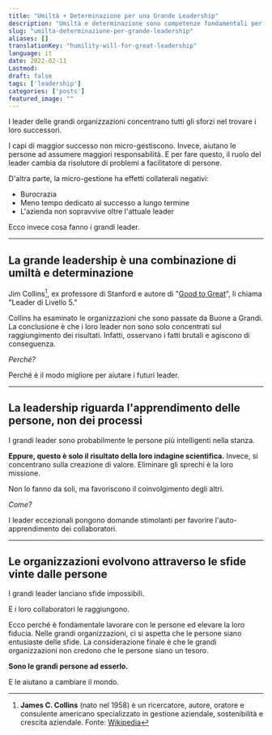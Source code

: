 ```yaml
---
title: "Umiltà + Determinazione per una Grande Leadership"
description: "Umiltà e determinazione sono competenze fondamentali per i leader che aspirano a essere grandi e raggiungere risultati."
slug: "umilta-determinazione-per-grande-leadership"
aliases: []
translationKey: "humility-will-for-great-leadership"
language: it
date: 2022-02-11
Lastmod: 
draft: false 
tags: ['leadership']
categories: ['posts']
featured_image: ""
---
```

I leader delle grandi organizzazioni concentrano tutti gli sforzi nel trovare i loro successori.

I capi di maggior successo non micro-gestiscono. Invece, aiutano le persone ad assumere maggiori responsabilità. E per fare questo, il ruolo del leader cambia da risolutore di problemi a facilitatore di persone.

D'altra parte, la micro-gestione ha effetti collaterali negativi:

* Burocrazia
* Meno tempo dedicato al successo a lungo termine
* L'azienda non sopravvive oltre l'attuale leader

Ecco invece cosa fanno i grandi leader.

---

## La grande leadership è una combinazione di umiltà e determinazione

Jim Collins[^1], ex professore di Stanford e autore di "[Good to Great](https://amzn.to/4g902Qd)", li chiama "Leader di Livello 5."

Collins ha esaminato le organizzazioni che sono passate da Buone a Grandi. La conclusione è che i loro leader non sono solo concentrati sul raggiungimento dei risultati. Infatti, osservano i fatti brutali e agiscono di conseguenza.

*Perché?*

Perché è il modo migliore per aiutare i futuri leader.

---

## La leadership riguarda l'apprendimento delle persone, non dei processi

I grandi leader sono probabilmente le persone più intelligenti nella stanza.

**Eppure, questo è solo il risultato della loro indagine scientifica.** Invece, si concentrano sulla creazione di valore. Eliminare gli sprechi è la loro missione.

Non lo fanno da soli, ma favoriscono il coinvolgimento degli altri.

*Come?*

I leader eccezionali pongono domande stimolanti per favorire l'auto-apprendimento dei collaboratori.

---

## Le organizzazioni evolvono attraverso le sfide vinte dalle persone

I grandi leader lanciano sfide impossibili.

E i loro collaboratori le raggiungono.

Ecco perché è fondamentale lavorare con le persone ed elevare la loro fiducia. Nelle grandi organizzazioni, ci si aspetta che le persone siano entusiaste delle sfide. La considerazione finale è che le grandi organizzazioni non credono che le persone siano un tesoro.

**Sono le grandi persone ad esserlo.**

E le aiutano a cambiare il mondo.

[^1]: **James C. Collins** (nato nel 1958) è un ricercatore, autore, oratore e consulente americano specializzato in gestione aziendale, sostenibilità e crescita aziendale. Fonte: [Wikipedia](https://en.wikipedia.org/wiki/James_C.%20Collins)
